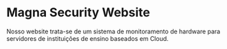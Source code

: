 # Magna Security Website
Nosso website trata-se de um sistema de monitoramento de hardware para servidores de instituições de ensino baseados em Cloud.
